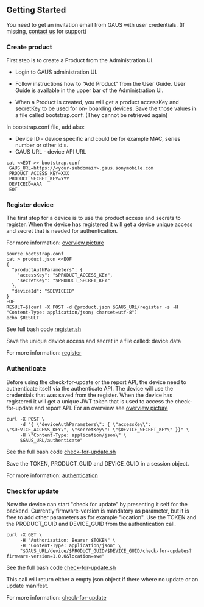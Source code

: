 ## Getting Started

You need to get an invitation email from GAUS with user credentials. 
(If missing, [contact us](mailto:gaus@sonymobile.com) for support)

### Create product

First step is to create a Product from the Administration UI. 

* Login to GAUS administration UI.

* Follow instructions how to “Add Product” from the User Guide.
 User Guide is available in the upper bar of the Administration UI.

* When a Product is created, you will get a product accessKey and secretKey to be used for on-
boarding devices. Save the those values in a file called bootstrap.conf.
(They cannot be retrieved again)
 
In bootstrap.conf file, add also:
* Device ID - device specific and could be for example MAC, series number or other id:s.
* GAUS URL - device API URL

```
cat <<EOT >> bootstrap.conf
 GAUS_URL=https://<your-subdomain>.gaus.sonymobile.com
 PRODUCT_ACCESS_KEY=XXX
 PRODUCT_SECRET_KEY=YYY
 DEVICEID=AAA
 EOT
```

### Register device

The first step for a device is to use the product access and secrets to register.
When the device has registered it will get a device unique access and secret that
is needed for authentication.  

For more information: [overview picture](../docs/overview.md)
```
source bootstrap.conf
cat > product.json <<EOF
{
  "productAuthParameters": {
    "accessKey": "$PRODUCT_ACCESS_KEY",
    "secretKey": "$PRODUCT_SECRET_KEY"
  },
  "deviceId": "$DEVICEID"
}
EOF
RESULT=$(curl -X POST -d @product.json $GAUS_URL/register -s -H "Content-Type: application/json; charset=utf-8")
echo $RESULT
```
See full bash code [register.sh](../curl/register.sh)

Save the unique device access and secret in a file called: device.data

For more information: [register](../docs/register.md)

### Authenticate
Before using the check-for-update or the report API, the device need to authenticate itself via the authenticate API.
The device will use the credentials that was saved from the register. When the device has registered it will
get a unique JWT token that is used to access the check-for-update and report API. For an overview see [overview picture](../docs/overview.md)

```
curl -X POST \
     -d "{ \"deviceAuthParameters\": { \"accessKey\": \"$DEVICE_ACCESS_KEY\", \"secretKey\": \"$DEVICE_SECRET_KEY\" }}" \
     -H \"Content-Type: application/json\" \
     $GAUS_URL/authenticate"

```
See the full bash code [check-for-update.sh](../curl/check-for-update.sh)

Save the TOKEN, PRODUCT_GUID and DEVICE_GUID in a session object.

For more information: [authentication](../docs/authentication.md)
### Check for update

Now the device can start "check for update" by presenting it self for the backend. Currently firmware-version
is mandatory as parameter, but it is free to add other parameters as for example "location".
Use the TOKEN and the PRODUCT_GUID and DEVICE_GUID from the authentication call.

```
curl -X GET \
     -H "Authorization: Bearer $TOKEN" \
     -H "Content-Type: application/json" \
     "$GAUS_URL/device/$PRODUCT_GUID/$DEVICE_GUID/check-for-updates?firmware-version=1.0.0&location=swe"
```
See the full bash code [check-for-update.sh](../curl/check-for-update.sh)

This call will return either a empty json object if there where no update or an update manifest.

For more information: [check-for-update](../docs/check-for-update.md)

